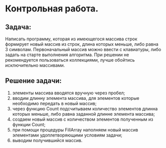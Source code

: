 # Контрольная работа.
## Задача:
Написать программу, которая из имеющегося массива строк формирует новый массив из строк, длина которых меньше, либо равна 3 символам. Первоначальный массив можно ввести с клавиатуры, либо задать на старте выполнения алгоритма. При решении не рекомендуется пользоваться коллекциями, лучше обойтись исключительно массивами.
## Решение задачи:
1. элементы массива вводятся вручную через пробел;
2. вводим длинну элемента массива, для элементов которые необходимо передать в новый массив;
3. через функцию Count подсчитываем количество элементов длинна которых меньше, либо равна заданной длинне элемента массива;
4. создаем новый массив с количеством элементов полученным из функции Count;
5. при помощи процедуры FillArray наполняем новый массив элементами удоплетворяющими условиям задачи;
6. выводим получившийся массив.


